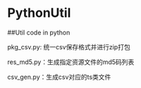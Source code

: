 # PythonUtil

##Util code in python

pkg_csv.py: 统一csv保存格式并进行zip打包

res_md5.py：生成指定资源文件的md5码列表

csv_gen.py：生成csv对应的ts类文件
